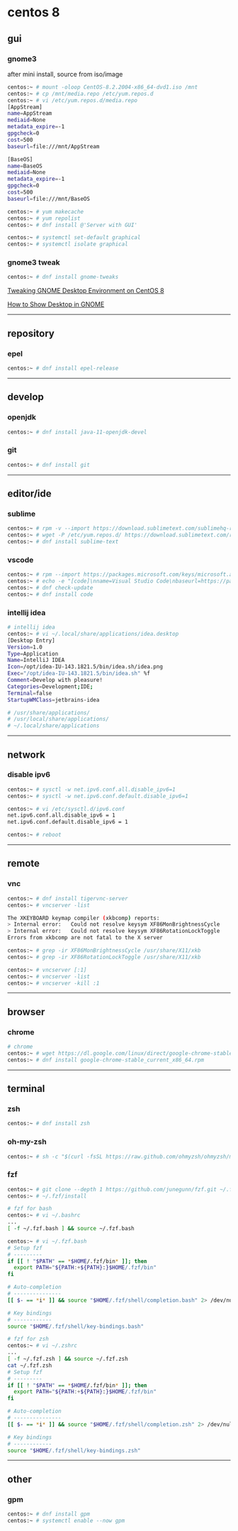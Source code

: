 # centos 8


## gui

### gnome3

after mini install, source from iso/image

```bash
centos:~ # mount -oloop CentOS-8.2.2004-x86_64-dvd1.iso /mnt
centos:~ # cp /mnt/media.repo /etc/yum.repos.d
centos:~ # vi /etc/yum.repos.d/media.repo
[AppStream]
name=AppStream
mediaid=None
metadata_expire=-1
gpgcheck=0
cost=500
baseurl=file:///mnt/AppStream

[BaseOS]
name=BaseOS
mediaid=None
metadata_expire=-1
gpgcheck=0
cost=500
baseurl=file:///mnt/BaseOS

centos:~ # yum makecache
centos:~ # yum repolist
centos:~ # dnf install @'Server with GUI'

centos:~ # systemctl set-default graphical
centos:~ # systemctl isolate graphical
```


### gnome3 tweak 

```bash
centos:~ # dnf install gnome-tweaks
```

[Tweaking GNOME Desktop Environment on CentOS 8](https://linuxhint.com/tweaking_gnome_desktop_centos8/)

[How to Show Desktop in GNOME](https://itsfoss.com/show-desktop-gnome-3/)


---

## repository

### epel

```bash
centos:~ # dnf install epel-release
```


---

## develop


### openjdk

```bash
centos:~ # dnf install java-11-openjdk-devel
```


### git

```bash
centos:~ # dnf install git
```


---

## editor/ide

### sublime

```bash
centos:~ # rpm -v --import https://download.sublimetext.com/sublimehq-rpm-pub.gpg
centos:~ # wget -P /etc/yum.repos.d/ https://download.sublimetext.com/rpm/stable/x86_64/sublime-text.repo
centos:~ # dnf install sublime-text
```


### vscode

```bash
centos:~ # rpm --import https://packages.microsoft.com/keys/microsoft.asc
centos:~ # echo -e "[code]\nname=Visual Studio Code\nbaseurl=https://packages.microsoft.com/yumrepos/vscode\nenabled=1\ngpgcheck=1\ngpgkey=https://packages.microsoft.com/keys/microsoft.asc" > /etc/yum.repos.d/vscode.repo
centos:~ # dnf check-update
centos:~ # dnf install code
```


### intellij idea

```bash
# intellij idea
centos:~ # vi ~/.local/share/applications/idea.desktop
[Desktop Entry]
Version=1.0
Type=Application
Name=IntelliJ IDEA
Icon=/opt/idea-IU-143.1821.5/bin/idea.sh/idea.png
Exec="/opt/idea-IU-143.1821.5/bin/idea.sh" %f
Comment=Develop with pleasure!
Categories=Development;IDE;
Terminal=false
StartupWMClass=jetbrains-idea

# /usr/share/applications/
# /usr/local/share/applications/
# ~/.local/share/applications
```


---

## network

### disable ipv6

```bash
centos:~ # sysctl -w net.ipv6.conf.all.disable_ipv6=1
centos:~ # sysctl -w net.ipv6.conf.default.disable_ipv6=1

centos:~ # vi /etc/sysctl.d/ipv6.conf
net.ipv6.conf.all.disable_ipv6 = 1
net.ipv6.conf.default.disable_ipv6 = 1

centos:~ # reboot
```


---

## remote

### vnc

```bash
centos:~ # dnf install tigervnc-server
centos:~ # vncserver -list

The XKEYBOARD keymap compiler (xkbcomp) reports:
> Internal error:   Could not resolve keysym XF86MonBrightnessCycle
> Internal error:   Could not resolve keysym XF86RotationLockToggle
Errors from xkbcomp are not fatal to the X server

centos:~ # grep -ir XF86MonBrightnessCycle /usr/share/X11/xkb
centos:~ # grep -ir XF86RotationLockToggle /usr/share/X11/xkb

centos:~ # vncserver [:1]
centos:~ # vncserver -list
centos:~ # vncserver -kill :1
```


---

## browser

### chrome

```bash
# chrome
centos:~ # wget https://dl.google.com/linux/direct/google-chrome-stable_current_x86_64.rpm
centos:~ # dnf install google-chrome-stable_current_x86_64.rpm
```


---

## terminal

### zsh

```bash
centos:~ # dnf install zsh
```


### oh-my-zsh

```bash
centos:~ # sh -c "$(curl -fsSL https://raw.github.com/ohmyzsh/ohmyzsh/master/tools/install.sh)"
```


### fzf

```bash
centos:~ # git clone --depth 1 https://github.com/junegunn/fzf.git ~/.fzf
centos:~ # ~/.fzf/install

# fzf for bash
centos:~ # vi ~/.bashrc
...
[ -f ~/.fzf.bash ] && source ~/.fzf.bash

centos:~ # vi ~/.fzf.bash
# Setup fzf
# ---------
if [[ ! "$PATH" == *$HOME/.fzf/bin* ]]; then
  export PATH="${PATH:+${PATH}:}$HOME/.fzf/bin"
fi

# Auto-completion
# ---------------
[[ $- == *i* ]] && source "$HOME/.fzf/shell/completion.bash" 2> /dev/null

# Key bindings
# ------------
source "$HOME/.fzf/shell/key-bindings.bash"

# fzf for zsh
centos:~ # vi ~/.zshrc
...
[ -f ~/.fzf.zsh ] && source ~/.fzf.zsh
cat ~/.fzf.zsh
# Setup fzf
# ---------
if [[ ! "$PATH" == *$HOME/.fzf/bin* ]]; then
  export PATH="${PATH:+${PATH}:}$HOME/.fzf/bin"
fi

# Auto-completion
# ---------------
[[ $- == *i* ]] && source "$HOME/.fzf/shell/completion.zsh" 2> /dev/null

# Key bindings
# ------------
source "$HOME/.fzf/shell/key-bindings.zsh"
```


---

## other

### gpm

```bash
centos:~ # dnf install gpm
centos:~ # systemctl enable --now gpm
```
